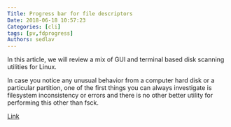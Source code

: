 ```yaml
---
Title: Progress bar for file descriptors
Date: 2018-06-18 10:57:23
Categories: [cli]
tags: [pv,fdprogress]
Authors: sedlav
---
```


In this article, we will review a mix of GUI and terminal based disk scanning utilities for Linux.

In case you notice any unusual behavior from a computer hard disk or a particular partition, one of the first things you can always investigate is filesystem inconsistency or errors and there is no other better utility for performing this other than fsck.

[Link](http://www.enricozini.org/blog/2018/debian/progress-bar-for-file-descriptors/)
